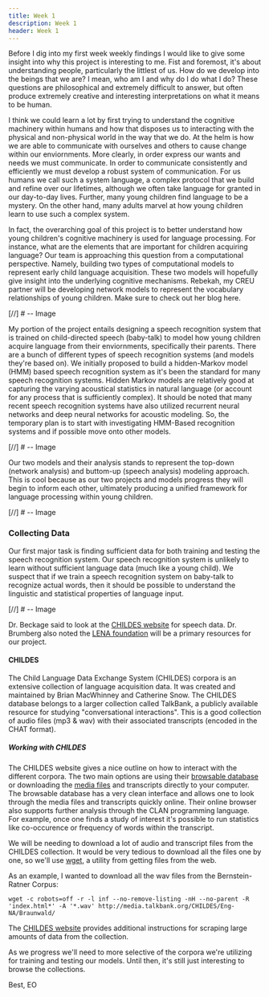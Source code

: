```yaml
---
title: Week 1
description: Week 1
header: Week 1
---
```


Before I dig into my first week weekly findings I would like to give some insight into why this project is interesting to me. Fist and foremost, it's about understanding people, particularly the littlest of us. How do we develop into the beings that we are? I mean, who am I and why do I do what I do? These questions are philosophical and extremely difficult to answer, but often produce extremely creative and interesting interpretations on what it means to be human.

I think we could learn a lot by first trying to understand the cognitive machinery within humans and how that disposes us to interacting with the physical and non-physical world in the way that we do. At the helm is how we are able to communicate with ourselves and others to cause change within our enviornments. More clearly, in order express our wants and needs we must communicate. In order to communicate consistently and efficiently we must develop a robust system of communication. For us humans we call such a system language, a complex protocol that we build and refine over our lifetimes, although we often take language for granted in our day-to-day lives. Further, many young children find language to be a mystery. On the other hand, many adults marvel at how young children learn to use such a complex system.

In fact, the overarching goal of this project is to better understand how young children's cognitive machinery is used for language processing. For instance, what are the elements that are important for children acquiring language? Our team is approaching this question from a computational perspective. Namely, building two types of computational models to represent early child language acquisition. These two models will hopefully give insight into the underlying cognitive mechanisms. Rebekah, my CREU partner will be developing network models to represent the vocabulary relationships of young children. Make sure to check out her blog here.

[//] # -- Image

My portion of the project entails designing a speech recognition system that is trained on child-directed speech (baby-talk) to model how young children acquire language from their enviornments, specifically their parents. There are a bunch of different types of speech recognition systems (and models they're based on). We initially proposed to build a hidden-Markov model (HMM) based speech recognition system as it's been the standard for many speech recognition systems. Hidden Markov models are relatively good at capturing the varying acoustical statistics in natural language (or account for any process that is sufficiently complex). It should be noted that many recent speech recognition systems have also utilized recurrent neural networks and deep neural networks for acoustic modeling. So, the temporary plan is to start with investigating HMM-Based recognition systems and if possible move onto other models.

[//] # -- Image

Our two models and their analysis stands to represent the top-down (network analysis) and buttom-up (speech analysis) modeling approach. This is cool because as our two projects and models progress they will begin to inform each other, ultimately producing a unified framework for language processing within young children.

[//] # -- Image

### Collecting Data ###
Our first major task is finding sufficient data for both training and testing the speech recognition system. Our speech recognition system is unlikely to learn without sufficient language data (much like a young child). We suspect that if we train a speech recognition system on baby-talk to recognize actual words, then it should be possible to understand the linguistic and statistical properties of language input.

[//] # -- Image

Dr. Beckage said to look at the [CHILDES website](http://childes.talkbank.org/) for speech data. Dr. Brumberg also noted the [LENA foundation](https://www.lena.org/) will be a primary resources for our project.

#### CHILDES ####
The Child Language Data Exchange System (CHILDES) corpora is an extensive collection of language acquisition data. It was created and maintained by Brian MacWhinney and Catherine Snow. The CHILDES database belongs to a larger collection called TalkBank, a publicly available resource for studying "conversational interactions". This is a good collection of audio files (mp3 & wav) with their associated transcripts (encoded in the CHAT format).

##### Working with CHILDES ####
The CHILDES website gives a nice outline on how to interact with the different corpora. The two main options are using their [browsable database](http://childes.talkbank.org/browser/) or downloading the [media files](http://childes.talkbank.org/access/) and transcripts directly to your computer. The browsable database has a very clean interface and allows one to look through the media files and transcripts quickly online. Their online browser also supports further analysis through the CLAN programming language. For example, once one finds a study of interest it's possible to run statistics like co-occurence or frequency of words within the transcript.

We will be needing to download a lot of audio and transcript files from the CHILDES collection. It would be very tedious to download all the files one by one, so we'll use [wget](https://www.gnu.org/software/wget/), a utility from getting files from the web.

As an example, I wanted to download all the wav files from the Bernstein-Ratner Corpus:

```HTTP
wget -c robots=off -r -l inf --no-remove-listing -nH --no-parent -R 'index.html*' -A '*.wav' http://media.talkbank.org/CHILDES/Eng-NA/Braunwald/
```

The [CHILDES website](http://childes.talkbank.org/data.html) provides additional instructions for scraping large amounts of data from the collection.

As we progress we'll need to more selective of the corpora we're utilizing for training and testing our models. Until then, it's still just interesting to browse the collections. 

Best,
EO
